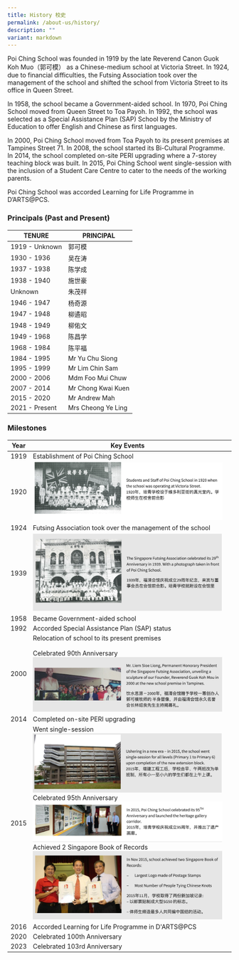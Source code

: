 ```yaml
---
title: History 校史
permalink: /about-us/history/
description: ""
variant: markdown
---
```

Poi Ching School was founded in 1919 by the late Reverend Canon Guok Koh Muo（郭可模） as a Chinese-medium school at Victoria Street. In 1924, due to financial difficulties, the Futsing Association took over the management of the school and shifted the school from Victoria Street to its office in Queen Street.

In 1958, the school became a Government-aided school. In 1970, Poi Ching School moved from Queen Street to Toa Payoh. In 1992, the school was selected as a Special Assistance Plan (SAP) School by the Ministry of Education to offer English and Chinese as first languages.

In 2000, Poi Ching School moved from Toa Payoh to its present premises at Tampines Street 71. In 2008, the school started its Bi-Cultural Programme. In 2014, the school completed on-site PERI upgrading where a 7-storey teaching block was built. In 2015, Poi Ching School went single-session with the inclusion of a Student Care Centre to cater to the needs of the working parents.

Poi Ching School was accorded Learning for Life Programme in D’ARTS@PCS.

### **Principals (Past and Present)**


| **TENURE**      | **PRINCIPAL**        |
|-----------------|----------------------|
|  1919 - Unknown    |  郭可模  |
|  1930 - 1936   |  吴在涛       |
|  1937 - 1938    |  陈学成  |
|  1938 - 1940    |  施世豪     |
|  Unknown    |  朱茂祥     |
|  1946 - 1947    |  杨奇源    |
|  1947 - 1948    |  柳遹昭  |
|  1948 - 1949    |  柳佑文   |
|  1949 - 1968    | 陈昌学   |
|  1968 - 1984    |  陈平福    |
|  1984 - 1995    |  Mr Yu Chu Siong   |
|  1995 - 1999    | Mr Lim Chin Sam    |
|  2000 - 2006    | Mdm Foo Mui Chuw  |
|  2007 - 2014    | Mr Chong Kwai Kuen    |
|  2015 - 2020    | Mr Andrew Mah   |
|  2021 - Present |  Mrs Cheong Ye Ling |



### Milestones

| Year | Key Events |  |
| -------- | -------- | -------- |
| 1919   | Establishment of Poi Ching School     |
| 1920   | <img style="width:100%" src="/images/history1.png">|
| 1924  |   Futsing Association took over the management of the school  |
| 1939   | <img style="width:100%" src="/images/history2.png">|
| 1958  |   Became Government-aided school  |
| 1992  |   Accorded Special Assistance Plan (SAP) status|
| 2000  |   Relocation of school to its present premises <br><br> Celebrated 90th Anniversary <br><img style="width:100%" src="/images/history3.png">  |
| 2014  |   Completed on-site PERI upgrading |
| 2015  |   Went single-session<img style="width:100%" src="/images/history5.png"><br> Celebrated 95th Anniversary<br><img style="width:100%" src="/images/history6.png"> <br>Achieved 2 Singapore Book of Records <br><img style="width:100%" src="/images/history7.png"> |
| 2016  |   Accorded Learning for Life Programme in D'ARTS@PCS |
| 2020  |   Celebrated 100th Anniversary |
| 2023  |   Celebrated 103rd Anniversary|

